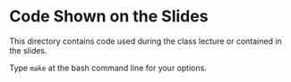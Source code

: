 Code Shown on the Slides
========================

This directory contains code used during the class lecture or contained in the slides.

Type ``make`` at the bash command line for your options.
